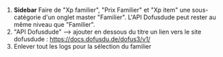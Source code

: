 1. **Sidebar** Faire de "Xp familier", "Prix Familier" et "Xp item" une sous-catégorie d'un onglet master "Familier". L'API Dofusdude peut rester au même niveau que "Familier".
2. "API Dofusdude" --> ajouter en dessous du titre un lien vers le site dofusdude : https://docs.dofusdu.de/dofus3/v1/
3. Enlever tout les logs pour la sélection du familier